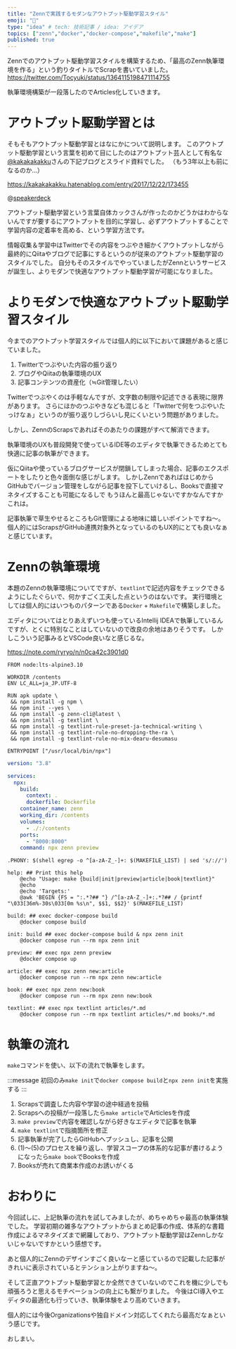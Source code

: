 ```yaml
---
title: "Zennで実践するモダンなアウトプット駆動学習スタイル"
emoji: "🚀"
type: "idea" # tech: 技術記事 / idea: アイデア
topics: ["zenn","docker","docker-compose","makefile","make"]
published: true
---
```


Zennでのアウトプット駆動学習スタイルを構築するため、「最高のZenn執筆環境を作る」という釣りタイトルでScrapを書いていました。
https://twitter.com/Tocyuki/status/1364115198471114755

執筆環境構築が一段落したのでArticles化していきます。

# アウトプット駆動学習とは
そもそもアウトプット駆動学習とはなにかについて説明します。
このアウトプット駆動学習という言葉を初めて目にしたのはアウトプット芸人として有名な[@kakakakakku](https://twitter.com/kakakakakku)さんの下記ブログとスライド資料でした。
（もう3年以上も前になるのか...）

https://kakakakakku.hatenablog.com/entry/2017/12/22/173455

@[speakerdeck](9abf954ad90d4d53bd8be40edac90c1f)

アウトプット駆動学習という言葉自体カックさんが作ったのかどうかはわからないんですが要するにアウトプットを目的に学習し、必ずアウトプットすることで学習内容の定着率を高める、という学習方法です。

情報収集＆学習中はTwitterでその内容をつぶやき細かくアウトプットしながら最終的にQiitaやブログで記事にするというのが従来のアウトプット駆動学習のスタイルでした。
自分もそのスタイルでやっていましたがZennというサービスが誕生し、よりモダンで快適なアウトプット駆動学習が可能になりました。

# よりモダンで快適なアウトプット駆動学習スタイル
今までのアウトプット学習スタイルでは個人的に以下において課題があると感じていました。

1. Twitterでつぶやいた内容の振り返り
2. ブログやQiitaの執筆環境のUX
3. 記事コンテンツの資産化（≒Git管理したい）

Twitterでつぶやくのは手軽なんですが、文字数の制限や記述できる表現に限界があります。
さらにほかのつぶやきなども混じると「Twitterで何をつぶやいたっけなぁ」というのが振り返りしづらいし見にくいという問題がありました。

しかし、ZennのScrapsであればそのあたりの課題がすべて解消できます。

執筆環境のUXも普段開発で使っているIDE等のエディタで執筆できるためとても快適に記事の執筆ができます。

仮にQiitaや使っているブログサービスが閉鎖してしまった場合、記事のエクスポートをしたりと色々面倒な感じがします。
しかしZennであればはじめからGitHubでバージョン管理をしながら記事を投下していけるし、Booksで直接マネタイズすることも可能になるしで もうほんと最高じゃないですかなんですかこれは。

記事執筆で草生やせるところもGit管理による地味に嬉しいポイントですね〜。
個人的にはScrapsがGitHub連携対象外となっているのもUX的にとても良いなぁと感じています。

# Zennの執筆環境
本題のZennの執筆環境についてですが、`textlint`で記述内容をチェックできるようにしたぐらいで、何かすごく工夫した点というのはないです。
実行環境としては個人的にはいつものパターンである`Docker` + `Makefile`で構築しました。

エディタについてはとりあえずいつも使っているIntellij IDEAで執筆しているんですが、とくに特別なことはしていないので改良の余地はありそうです。
しかしこういう記事みるとVSCode良いなと感じるな。

https://note.com/ryryo/n/n0ca42c3901d0

```docker:Dockerfile
FROM node:lts-alpine3.10

WORKDIR /contents
ENV LC_ALL=ja_JP.UTF-8

RUN apk update \
 && npm install -g npm \
 && npm init --yes \
 && npm install -g zenn-cli@latest \
 && npm install -g textlint \
 && npm install -g textlint-rule-preset-ja-technical-writing \
 && npm install -g textlint-rule-no-dropping-the-ra \
 && npm install -g textlint-rule-no-mix-dearu-desumasu

ENTRYPOINT ["/usr/local/bin/npx"]
```

```yaml:docker-compose.yml
version: "3.8"

services:
  npx:
    build:
      context: .
      dockerfile: Dockerfile
    container_name: zenn
    working_dir: /contents
    volumes:
      - ./:/contents
    ports:
      - "8000:8000"
    command: npx zenn preview
```

```makefile:Makefile
.PHONY: $(shell egrep -o ^[a-zA-Z_-]+: $(MAKEFILE_LIST) | sed 's/://')

help: ## Print this help
	@echo "Usage: make {build|init|preview|article|book|textlint}"
	@echo
	@echo 'Targets:'
	@awk 'BEGIN {FS = ":.*?## "} /^[a-zA-Z_-]+:.*?## / {printf "\033[36m%-30s\033[0m %s\n", $$1, $$2}' $(MAKEFILE_LIST)

build: ## exec docker-compose build
	@docker compose build

init: build ## exec docker-compose build & npx zenn init
	@docker compose run --rm npx zenn init

preview: ## exec npx zenn preview
	@docker compose up

article: ## exec npx zenn new:article
	@docker compose run --rm npx zenn new:article

book: ## exec npx zenn new:book
	@docker compose run --rm npx zenn new:book
	
textlint: ## exec npx textlint articles/*.md
	@docker compose run --rm npx textlint articles/*.md books/*.md
```

# 執筆の流れ
`make`コマンドを使い、以下の流れで執筆をします。

:::message
初回のみ`make init`で`docker compose build`と`npx zenn init`を実施する
:::

1. Scrapsで調査した内容や学習の途中経過を投稿
2. Scrapsへの投稿が一段落したら`make article`でArticlesを作成
3. `make preview`で内容を確認しながら好きなエディタで記事を執筆
4. `make textlint`で指摘箇所を修正
5. 記事執筆が完了したらGitHubへプッシュし、記事を公開
6. (1)〜(5)のプロセスを繰り返し、学習スコープの体系的な記事が書けるようになったら`make book`でBooksを作成
7. Booksが売れて商業本作成のお誘いがくる

# おわりに
今回試しに、上記執筆の流れを試してみましたが、めちゃめちゃ最高の執筆体験でした。
学習初期の雑多なアウトプットからまとめ記事の作成、体系的な書籍作成によるマネタイズまで網羅しており、アウトプット駆動学習はZennしかないじゃないですかという感想です。

あと個人的にZennのデザインすごく良いなーと感じているので記載した記事がきれいに表示されているとテンション上がりますね〜。

そして正直アウトプット駆動学習とか全然できていないのでこれを機に少しでも頑張ろうと思えるモチベーションの向上にも繋がりました。
今後はCI導入やエディタの最適化も行っていき、執筆体験をより高めていきます。

個人的には今後Organizationsや独自ドメイン対応してくれたら最高だなぁという感じです。

おしまい。
